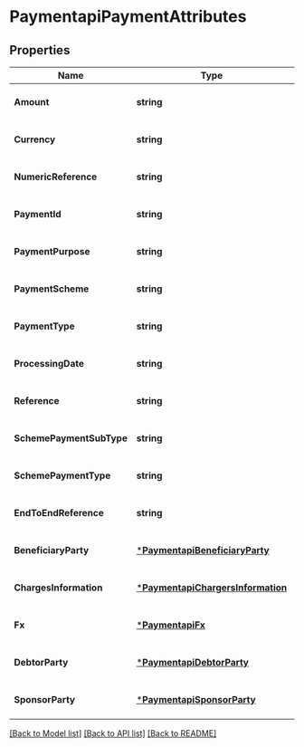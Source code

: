 # PaymentapiPaymentAttributes

## Properties
Name | Type | Description | Notes
------------ | ------------- | ------------- | -------------
**Amount** | **string** |  | [optional] [default to null]
**Currency** | **string** |  | [optional] [default to null]
**NumericReference** | **string** |  | [optional] [default to null]
**PaymentId** | **string** |  | [optional] [default to null]
**PaymentPurpose** | **string** |  | [optional] [default to null]
**PaymentScheme** | **string** |  | [optional] [default to null]
**PaymentType** | **string** |  | [optional] [default to null]
**ProcessingDate** | **string** |  | [optional] [default to null]
**Reference** | **string** |  | [optional] [default to null]
**SchemePaymentSubType** | **string** |  | [optional] [default to null]
**SchemePaymentType** | **string** |  | [optional] [default to null]
**EndToEndReference** | **string** |  | [optional] [default to null]
**BeneficiaryParty** | [***PaymentapiBeneficiaryParty**](paymentapiBeneficiaryParty.md) |  | [optional] [default to null]
**ChargesInformation** | [***PaymentapiChargersInformation**](paymentapiChargersInformation.md) |  | [optional] [default to null]
**Fx** | [***PaymentapiFx**](paymentapiFx.md) |  | [optional] [default to null]
**DebtorParty** | [***PaymentapiDebtorParty**](paymentapiDebtorParty.md) |  | [optional] [default to null]
**SponsorParty** | [***PaymentapiSponsorParty**](paymentapiSponsorParty.md) |  | [optional] [default to null]

[[Back to Model list]](../README.md#documentation-for-models) [[Back to API list]](../README.md#documentation-for-api-endpoints) [[Back to README]](../README.md)



